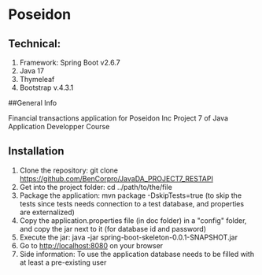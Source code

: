 # Poseidon
## Technical:

1. Framework: Spring Boot v2.6.7
2. Java 17
3. Thymeleaf
4. Bootstrap v.4.3.1

##General Info

Financial transactions application for Poseidon Inc
Project 7 of Java Application Developper Course

## Installation
1. Clone the repository: git clone https://github.com/BenCorpro/JavaDA_PROJECT7_RESTAPI
2. Get into the project folder: cd ../path/to/the/file
3. Package the application: mvn package -DskipTests=true (to skip the tests since tests needs connection to a test database, and properties are externalized)
4. Copy the application.properties file (in doc folder) in a "config" folder, and copy the jar next to it (for database id and password)
5. Execute the jar: java -jar spring-boot-skeleton-0.0.1-SNAPSHOT.jar
6. Go to [http://localhost:8080](http://localhost:8080) on your browser
7. Side information: To use the application database needs to be filled with at least a pre-existing user
